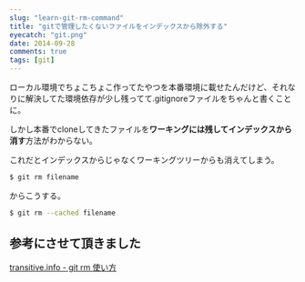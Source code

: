 ```yaml
---
slug: "learn-git-rm-command"
title: "gitで管理したくないファイルをインデックスから除外する"
eyecatch: "git.png"
date: 2014-09-28
comments: true
tags: [git]
---
```


ローカル環境でちょこちょこ作ってたやつを本番環境に載せたんだけど、それなりに解決してた環境依存が少し残ってて.gitignoreファイルをちゃんと書くことに。

しかし本番でcloneしてきたファイルを**ワーキングには残してインデックスから消す**方法がわからない。

これだとインデックスからじゃなくワーキングツリーからも消えてしまう。

``` sh
$ git rm filename
```

からこうする。

``` sh
$ git rm --cached filename
```

## 参考にさせて頂きました

[transitive.info - git rm 使い方](http://transitive.info/article/git/command/rm/)

